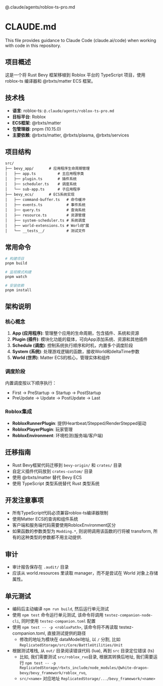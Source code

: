 @.claude/agents/roblox-ts-pro.md

# CLAUDE.md

This file provides guidance to Claude Code (claude.ai/code) when working with code in this repository.

## 项目概述

这是一个将 Rust Bevy 框架移植到 Roblox 平台的 TypeScript 项目，使用 roblox-ts 编译器和 @rbxts/matter ECS 框架。

## 技术栈

- **语言**: roblox-ts: `@.claude/agents/roblox-ts-pro.md`
- **目标平台**: Roblox
- **ECS框架**: @rbxts/matter
- **包管理器**: pnpm (10.15.0)
- **主要依赖**: @rbxts/matter, @rbxts/plasma, @rbxts/services

## 项目结构

```
src/
├── bevy_app/       # 应用程序生命周期管理
│   ├── app.ts          # 主应用程序类
│   ├── plugin.ts       # 插件系统
│   ├── scheduler.ts    # 调度系统
│   └── sub-app.ts      # 子应用程序
├── bevy_ecs/       # ECS系统实现
│   ├── command-buffer.ts   # 命令缓冲
│   ├── events.ts           # 事件系统
│   ├── query.ts            # 查询系统
│   ├── resource.ts         # 资源管理
│   ├── system-scheduler.ts # 系统调度
│   ├── world-extensions.ts # World扩展
│   └── __tests__/          # 测试文件
```

## 常用命令

```bash
# 构建项目
pnpm build

# 监视模式构建
pnpm watch

# 安装依赖
pnpm install
```

## 架构说明

### 核心概念

1. **App (应用程序)**: 管理整个应用的生命周期，包含插件、系统和资源
2. **Plugin (插件)**: 模块化功能的载体，可向App添加系统、资源和其他插件
3. **Schedule (调度)**: 控制系统执行顺序和时机，内置多个调度阶段
4. **System (系统)**: 处理游戏逻辑的函数，接收World和deltaTime参数
5. **World (世界)**: Matter ECS的核心，管理实体和组件

### 调度阶段

内置调度按以下顺序执行：

- First → PreStartup → Startup → PostStartup
- PreUpdate → Update → PostUpdate → Last

### Roblox集成

- **RobloxRunnerPlugin**: 提供Heartbeat/Stepped/RenderStepped驱动
- **RobloxPlayerPlugin**: 玩家管理
- **RobloxEnvironment**: 环境检测(服务端/客户端)

## 迁移指南

- Rust Bevy框架代码迁移到 `bevy-origin/` 和 `crates/` 目录
- 自定义插件代码放到 `crates-custom/` 目录
- 使用 @rbxts/matter 替代 Bevy ECS
- 使用 TypeScript 类型系统替代 Rust 类型系统

## 开发注意事项

- 所有TypeScript代码必须兼容roblox-ts编译器限制
- 使用Matter ECS的查询和组件系统
- 客户端和服务端代码需要使用RobloxEnvironment区分
- 如果函数的参数类型为 `Modding.*`, 则说明调用该函数的行将被 transform, 所有的这种类型的参数都不用主动提供.

## 审计
- 审计报告保存在 `.audit/` 目录
- 应该从 world.resources 里读取 manager，而不是尝试在 World 对象上存储属性。

## 单元测试

- 编码后主动编译 `npm run build`, 然后运行单元测试
- 使用 `npm test` 命令运行单元测试, 该命令将调用 `testez-companion-node-cli`, 同时使用 `testez-companion.toml` 配置
- 使用 `npm test -- -p <robloxPath>`, 该命令将不再读取 testez-companion.toml, 直接测试提供的路径
  - 修改的地址为模块在 dataModel地址, 以 `/` 分割, 比如 `ReplicatedStorage/src/Core/BattleUtilities/Unit`
- 根据测试堆栈, 从 `out/` 目录阅读错误代码 (lua), 再到 `src` 目录定位错误 (ts)
  - 比如, 我们需要测试 `src/roblox_rvo`目录, 根据其转换后地址, 我们需要运行 `npm test -- -p  ReplicatedStorage/rbxts_include/node_modules/@white-dragon-bevy/bevy_framework/roblox_rvo`,
  - `src/<name>` 对应地址 `ReplicatedStorage/.../bevy_framework/<name>`
